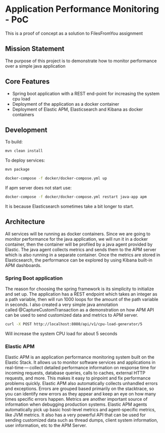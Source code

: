 # Application Performance Monitoring - PoC
This is a proof of concept as a solution to FilesFromYou assignment

## Mission Statement
The purpose of this project is to demonstrate how to monitor performance over a simple java application

## Core Features
- Spring boot application with a REST end-point for increasing the system cpu load
- Deployment of the application as a docker container
- Deployment of Elastic APM, Elasticsearch and Kibana as docker containers

## Development

To build:

```bash
mvn clean install
```

To deploy services:
```bash
mvn package
```
```bash
docker-compose -f docker/docker-compose.yml up
```

If apm server does not start use:

```bash
docker-compose -f docker/docker-compose.yml restart java-app apm
```

It is because Elasticsearch sometimes take a bit longer to start.

## Architecture
All services will be running as docker containers. Since we are going to monitor performance for the java application, we will run it in a docker container, then the container will be profiled by a java agent provided by Elastic. The java agent collects metrics and sends them to the APM server which is also running in a separate container. Once the metrics are stored in Elasticsearch, the performance can be explored by using Kibana built-in APM dashboards.

### Spring Boot application
The reason for choosing the spring framework is its simplicity to initialize and set up. The application has a REST endpoint which takes an integer as a path variable, then will run 1000 loops for the amount of the path variable in seconds. I also created a very simple java annotation called @CaptureCustomTransaction as a demonstration on how APM API can be used to send customized data and metrics to APM server.

```bash
curl -X POST http://localhost:8080/api/v1/cpu-load-generator/5
```
Will increase the system CPU load for about 5 seconds

### Elastic APM
Elastic APM is an application performance monitoring system built on the Elastic Stack. It allows us to monitor software services and applications in real-time — collect detailed performance information on response time for incoming requests, database queries, calls to caches, external HTTP requests, and more. This makes it easy to pinpoint and fix performance problems quickly. Elastic APM also automatically collects unhandled errors and exceptions. Errors are grouped based primarily on the stacktrace, so you can identify new errors as they appear and keep an eye on how many times specific errors happen. Metrics are another important source of information when debugging production systems. Elastic APM agents automatically pick up basic host-level metrics and agent-specific metrics, like JVM metrics. It also has a very powerful API that can be used for sending customized data such as thread dumps, client system information, user information, etc to the APM Server.



